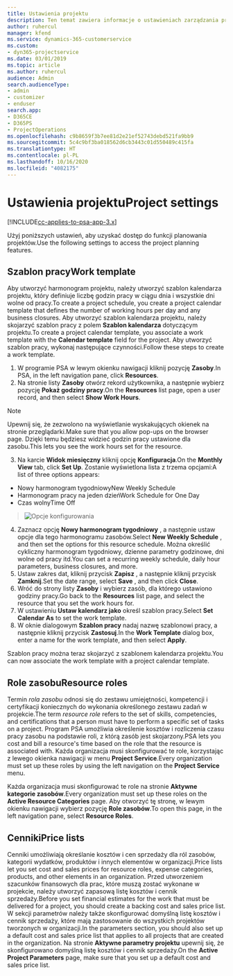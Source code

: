 ```yaml
---
title: Ustawienia projektu
description: Ten temat zawiera informacje o ustawieniach zarządzania projektami.
author: ruhercul
manager: kfend
ms.service: dynamics-365-customerservice
ms.custom:
- dyn365-projectservice
ms.date: 03/01/2019
ms.topic: article
ms.author: ruhercul
audience: Admin
search.audienceType:
- admin
- customizer
- enduser
search.app:
- D365CE
- D365PS
- ProjectOperations
ms.openlocfilehash: c9b8659f3b7ee81d2e21ef52743debd521fa9bb9
ms.sourcegitcommit: 5c4c9bf3ba018562d6cb3443c01d550489c415fa
ms.translationtype: HT
ms.contentlocale: pl-PL
ms.lasthandoff: 10/16/2020
ms.locfileid: "4082175"
---
```

# <a name="project-settings"></a><span data-ttu-id="fb902-103">Ustawienia projektu</span><span class="sxs-lookup"><span data-stu-id="fb902-103">Project settings</span></span>

[!INCLUDE[cc-applies-to-psa-app-3.x](../includes/cc-applies-to-psa-app-3x.md)]

<span data-ttu-id="fb902-104">Użyj poniższych ustawień, aby uzyskać dostęp do funkcji planowania projektów.</span><span class="sxs-lookup"><span data-stu-id="fb902-104">Use the following settings to access the project planning features.</span></span>

## <a name="work-template"></a><span data-ttu-id="fb902-105">Szablon pracy</span><span class="sxs-lookup"><span data-stu-id="fb902-105">Work template</span></span>

<span data-ttu-id="fb902-106">Aby utworzyć harmonogram projektu, należy utworzyć szablon kalendarza projektu, który definiuje liczbę godzin pracy w ciągu dnia i wszystkie dni wolne od pracy.</span><span class="sxs-lookup"><span data-stu-id="fb902-106">To create a project schedule, you create a project calendar template that defines the number of working hours per day and any business closures.</span></span> <span data-ttu-id="fb902-107">Aby utworzyć szablon kalendarza projektu, należy skojarzyć szablon pracy z polem **Szablon kalendarza** dotyczącym projektu.</span><span class="sxs-lookup"><span data-stu-id="fb902-107">To create a project calendar template, you associate a work template with the **Calendar template** field for the project.</span></span> <span data-ttu-id="fb902-108">Aby utworzyć szablon pracy, wykonaj następujące czynności.</span><span class="sxs-lookup"><span data-stu-id="fb902-108">Follow these steps to create a work template.</span></span>

1. <span data-ttu-id="fb902-109">W programie PSA w lewym okienku nawigacji kliknij pozycję **Zasoby**.</span><span class="sxs-lookup"><span data-stu-id="fb902-109">In PSA, in the left navigation pane, click **Resources**.</span></span> 
2. <span data-ttu-id="fb902-110">Na stronie listy **Zasoby** otwórz rekord użytkownika, a następnie wybierz pozycję **Pokaż godziny pracy**.</span><span class="sxs-lookup"><span data-stu-id="fb902-110">On the **Resources** list page, open a user record, and then select **Show Work Hours**.</span></span>

  > [!NOTE]
  > <span data-ttu-id="fb902-111">Upewnij się, że zezwolono na wyświetlanie wyskakujących okienek na stronie przeglądarki.</span><span class="sxs-lookup"><span data-stu-id="fb902-111">Make sure that you allow pop-ups on the browser page.</span></span> <span data-ttu-id="fb902-112">Dzięki temu będziesz widzieć godzin pracy ustawione dla zasobu.</span><span class="sxs-lookup"><span data-stu-id="fb902-112">This lets you see the work hours set for the resource.</span></span>
  
3. <span data-ttu-id="fb902-113">Na karcie **Widok miesięczny** kliknij opcję **Konfiguracja**.</span><span class="sxs-lookup"><span data-stu-id="fb902-113">On the **Monthly View** tab, click **Set Up**.</span></span> <span data-ttu-id="fb902-114">Zostanie wyświetlona lista z trzema opcjami:</span><span class="sxs-lookup"><span data-stu-id="fb902-114">A list of three options appears:</span></span> 

  - <span data-ttu-id="fb902-115">Nowy harmonogram tygodniowy</span><span class="sxs-lookup"><span data-stu-id="fb902-115">New Weekly Schedule</span></span>
  - <span data-ttu-id="fb902-116">Harmonogram pracy na jeden dzień</span><span class="sxs-lookup"><span data-stu-id="fb902-116">Work Schedule for One Day</span></span>
  - <span data-ttu-id="fb902-117">Czas wolny</span><span class="sxs-lookup"><span data-stu-id="fb902-117">Time Off</span></span>

> ![Opcje konfigurowania](media/project-13.png)

4. <span data-ttu-id="fb902-119">Zaznacz opcję **Nowy harmonogram tygodniowy** , a następnie ustaw opcje dla tego harmonogramu zasobów.</span><span class="sxs-lookup"><span data-stu-id="fb902-119">Select **New Weekly Schedule** , and then set the options for this resource schedule.</span></span> <span data-ttu-id="fb902-120">Można określić cykliczny harmonogram tygodniowy, dzienne parametry godzinowe, dni wolne od pracy itd.</span><span class="sxs-lookup"><span data-stu-id="fb902-120">You can set a recurring weekly schedule, daily hour parameters, business closures, and more.</span></span>
5. <span data-ttu-id="fb902-121">Ustaw zakres dat, kliknij przycisk **Zapisz** , a następnie kliknij przycisk **Zamknij**.</span><span class="sxs-lookup"><span data-stu-id="fb902-121">Set the date range, select **Save** , and then click **Close**.</span></span> 
6. <span data-ttu-id="fb902-122">Wróć do strony listy **Zasoby** i wybierz zasób, dla którego ustawiono godziny pracy.</span><span class="sxs-lookup"><span data-stu-id="fb902-122">Go back to the **Resources** list page, and select the resource that you set the work hours for.</span></span> 
7. <span data-ttu-id="fb902-123">W ustawieniu **Ustaw kalendarz jako** określ szablon pracy.</span><span class="sxs-lookup"><span data-stu-id="fb902-123">Select **Set Calendar As** to set the work template.</span></span> 
8. <span data-ttu-id="fb902-124">W oknie dialogowym **Szablon pracy** nadaj nazwę szablonowi pracy, a następnie kliknij przycisk **Zastosuj**.</span><span class="sxs-lookup"><span data-stu-id="fb902-124">In the **Work Template** dialog box, enter a name for the work template, and then select **Apply**.</span></span> 

<span data-ttu-id="fb902-125">Szablon pracy można teraz skojarzyć z szablonem kalendarza projektu.</span><span class="sxs-lookup"><span data-stu-id="fb902-125">You can now associate the work template with a project calendar template.</span></span>

## <a name="resource-roles"></a><span data-ttu-id="fb902-126">Role zasobu</span><span class="sxs-lookup"><span data-stu-id="fb902-126">Resource roles</span></span>

<span data-ttu-id="fb902-127">Termin *rola zasobu* odnosi się do zestawu umiejętności, kompetencji i certyfikacji koniecznych do wykonania określonego zestawu zadań w projekcie.</span><span class="sxs-lookup"><span data-stu-id="fb902-127">The term *resource role* refers to the set of skills, competencies, and certifications that a person must have to perform a specific set of tasks on a project.</span></span> <span data-ttu-id="fb902-128">Program PSA umożliwia określenie kosztów i rozliczenia czasu pracy zasobu na podstawie roli, z którą zasób jest skojarzony.</span><span class="sxs-lookup"><span data-stu-id="fb902-128">PSA lets you cost and bill a resource's time based on the role that the resource is associated with.</span></span> <span data-ttu-id="fb902-129">Każda organizacja musi skonfigurować te role, korzystając z lewego okienka nawigacji w menu **Project Service**.</span><span class="sxs-lookup"><span data-stu-id="fb902-129">Every organization must set up these roles by using the left navigation on the **Project Service** menu.</span></span>

<span data-ttu-id="fb902-130">Każda organizacja musi skonfigurować te role na stronie **Aktywne kategorie zasobów**.</span><span class="sxs-lookup"><span data-stu-id="fb902-130">Every organization must set up these roles on the **Active Resource Categories** page.</span></span> <span data-ttu-id="fb902-131">Aby otworzyć tę stronę, w lewym okienku nawigacji wybierz pozycję **Role zasobów**.</span><span class="sxs-lookup"><span data-stu-id="fb902-131">To open this page, in the left navigation pane, select **Resource Roles**.</span></span>

## <a name="price-lists"></a><span data-ttu-id="fb902-132">Cenniki</span><span class="sxs-lookup"><span data-stu-id="fb902-132">Price lists</span></span>

<span data-ttu-id="fb902-133">Cenniki umożliwiają określanie kosztów i cen sprzedaży dla ról zasobów, kategorii wydatków, produktów i innych elementów w organizacji.</span><span class="sxs-lookup"><span data-stu-id="fb902-133">Price lists let you set cost and sales prices for resource roles, expense categories, products, and other elements in an organization.</span></span> <span data-ttu-id="fb902-134">Przed utworzeniem szacunków finansowych dla prac, które muszą zostać wykonane w projekcie, należy utworzyć zapasową listę kosztów i cennik sprzedaży.</span><span class="sxs-lookup"><span data-stu-id="fb902-134">Before you set financial estimates for the work that must be delivered for a project, you should create a backing cost and sales price list.</span></span> <span data-ttu-id="fb902-135">W sekcji parametrów należy także skonfigurować domyślną listę kosztów i cennik sprzedaży, które mają zastosowanie do wszystkich projektów tworzonych w organizacji.</span><span class="sxs-lookup"><span data-stu-id="fb902-135">In the parameters section, you should also set up a default cost and sales price list that applies to all projects that are created in the organization.</span></span> <span data-ttu-id="fb902-136">Na stronie **Aktywne parametry projektu** upewnij się, że skonfigurowano domyślną listę kosztów i cennik sprzedaży.</span><span class="sxs-lookup"><span data-stu-id="fb902-136">On the **Active Project Parameters** page, make sure that you set up a default cost and sales price list.</span></span>
